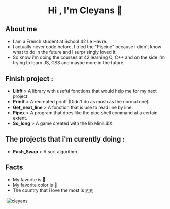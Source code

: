 <h1 align="center">Hi , I'm Cleyans 👋</h1>

<h2 align="left">About me</h3>

- I am a French student at School 42 Le Havre.
- I actually never code before, I tried the "Piscine" because i didn't know what to do in the future and i surprisingly loved it.
- So know i'm doing the courses at 42 learning C, C++ and on the side i'm trying to learn JS, CSS and maybe more in the future.

<h2 align="left">Finish project :</h2>

- **Libft** > A library with useful fonctions that would help me for my next project.
- **Printf** > A recreated printf (Didn't do as mush as the normal one).
- **Get_next_line** > A fonction that is use to read line by line.
- **Pipex** > A program that does like the pipe shell command at a certain extent.
- **So_long** > A game created with the lib MiniLibX.

<h2>The projects that i'm curently doing :</h2>

- **Push_Swap** > A sort algorithm.

<h2>Facts</h2>

- My favorite is 🦊
- My favorite color is 💜
- The country that i love the most is 🇫🇷

<p>&nbsp;<img align="center" src="https://github-readme-stats.vercel.app/api?username=cleyans&show_icons=true&locale=en" alt="cleyans" /></p>
